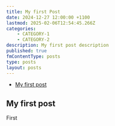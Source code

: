 ```yaml
---
title: My first Post
date: 2024-12-27 12:00:00 +1100
lastmod: 2025-02-06T12:54:45.266Z
categories:
    - CATEGORY-1
    - CATEGORY-2
description: My first post description
published: true
fmContentType: posts
type: posts
layout: posts
---
```




* [My first post](#my-first-post)

## My first post

First
